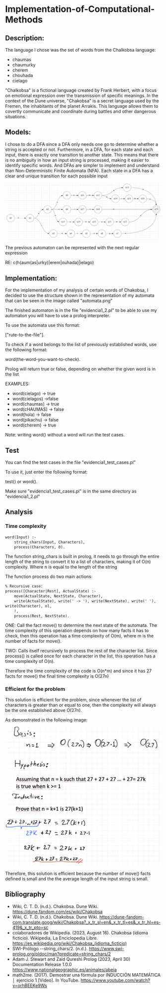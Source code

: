 # Implementation-of-Computational-Methods

## Description:
The language I chose was the set of words from the Chalkobsa language: 
* chaumas 
* chaumurky
* cherem
* chouhada
* cielago

"Chalkobsa" is a fictional language created by Frank Herbert, with a focus on emotional expression over the transmission of specific meanings. In the context of the Dune universe, "Chakobsa" is a secret language used by the Fremen, the inhabitants of the planet Arrakis. This language allows them to covertly communicate and coordinate during battles and other dangerous situations.

## Models:
I chose to do a DFA since a DFA only needs one go to determine whether a string is accepted or not. Furthermore, in a DFA, for each state and each input, there is exactly one transition to another state. This means that there is no ambiguity in how an input string is processed, making it easier to identify specific words. And DFAs are simpler to implement and understand than Non-Deterministic Finite Automata (NFA). Each state in a DFA has a clear and unique transition for each possible input

![](https://github.com/Dieg0Lir4/Implementation-of-Computational-Methods/blob/main/automata.png)

The previous automaton can be represented with the next regular expression

RE: c(h(aum(as|urky)|erem|ouhada)|ielago)



## Implementation:

For the implementation of my analysis of certain words of Chakobsa, I decided to use the structure shown in the representation of my automata that can be seen in the image called "automata.png"

The finished automaton is in the file "evidencia1_2.pl" to be able to use my automaton you will have to use a prolog interpreter.

To use the automata use this format:

["rute-to-the-file"].

To check if a word belongs to the list of previously established words, use the following format:

word(the-word-you-want-to-check).

Prolog will return true or false, depending on whether the given word is in the list

EXAMPLES:

* word(cielago) -> true
* word(cielagos) ->false
* word(chaumas) -> true
* word(cHAUMAS) -> false
* word(hola) -> false
* word(pikachu) -> false
* word(cherem) -> true


Note: writing word() without a word will run the test cases.


## Test

You can find the test cases in the file "evidencia1_test_cases.pl"

To use it, just enter the following format:

test() or word().

Make sure "evidencia1_test_cases.pl" is in the same directory as "evidencia1_2.pl"


## Analysis

### Time complexity

```
word(Input) :- 
    string_chars(Input, Characters),
    process(Characters, 0).
```
The function string_chars is built in prolog, it needs to go through the entire length of the string to convert it to a list of characters, making it of O(n) complexity. Where n is equal to the length of the string

The function process do two main actions:

```
% Recursive case:
process([Character|Rest], ActualState) :-
    move(ActualState, NextState, Character),
    write(ActualState), write(' -> '), write(NextState), write(' '), write(Character), nl,
    !,
    process(Rest, NextState).
```

ONE: Call the fact move() to determine the next state of the automata. The time complexity of this operation depends on how many facts it has to check, then this operation has a time complexity of O(m), where m is the number of facts for move(). 

TWO: Calls itself recursively to process the rest of the character list. Since process() is called once for each character in the list, this operation has a time complexity of O(n).

Therefore the time complexity of the code is O(n*m) and since it has 27 facts for move() the final time complexity is O(27n)


### Efficient for the problem

This solution is efficient for the problem, since whenever the list of characters is greater than or equal to one, then the complexity will always be the one established above O(27n). 

As demonstrated in the following image:

![](https://github.com/Dieg0Lir4/Implementation-of-Computational-Methods/blob/main/Induction.png)

Therefore, this solution is efficient because the number of move() facts defined is small and the the average length of the input string is small. 




## Bibliography

* Wiki, C. T. D. (n.d.). Chakobsa. Dune Wiki. https://dune.fandom.com/es/wiki/Chakobsa
* Wiki, C. T. D. (n.d.). Chakobsa. Dune Wiki. https://dune-fandom-com.translate.goog/wiki/Chakobsa?_x_tr_sl=en&_x_tr_tl=es&_x_tr_hl=es-419&_x_tr_pto=sc
* colaboradores de Wikipedia. (2023, August 16). Chakobsa (idioma ficticio). Wikipedia, La Enciclopedia Libre. https://es.wikipedia.org/wiki/Chakobsa_(idioma_ficticio)
* SWI-Prólogo --string_chars/2. (n.d.). https://www.swi-prolog.org/pldoc/man?predicate=string_chars/2
* Adam J. Stewart and Zaid Qureshi Prolog (2023, April 30) Documentation Release 1.0.0 https://www.nationalgeographic.es/animales/abeja
* math2me. (2017). Demostrar una fórmula por INDUCCIÓN MATEMÁTICA │ ejercicio 1 [Video]. In YouTube. https://www.youtube.com/watch?v=orhBEEKe9Ws


